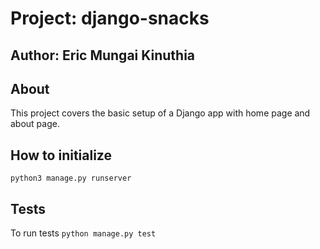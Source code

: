 # Project: django-snacks

## Author: Eric Mungai Kinuthia

## About 

This project covers the basic setup of a Django app with home page and about page.

## How to initialize

```python3 manage.py runserver```

## Tests

To run tests `python manage.py test`